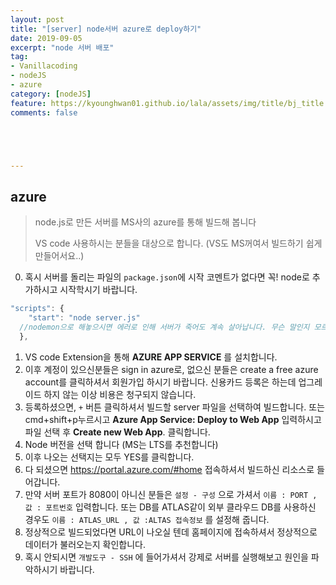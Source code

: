 ```yaml
---
layout: post
title: "[server] node서버 azure로 deploy하기"
date: 2019-09-05
excerpt: "node 서버 배포"
tag:
- Vanillacoding
- nodeJS
- azure
category: [nodeJS] 
feature: https://kyounghwan01.github.io/lala/assets/img/title/bj_title.jpg
comments: false





---
```


## azure

> node.js로 만든 서버를 MS사의 azure를 통해 빌드해 봅니다
>
> VS code 사용하시는 분들을 대상으로 합니다. (VS도 MS꺼여서 빌드하기 쉽게 만들어서요..)

0. 혹시 서버를 돌리는 파일의 `package.json`에 시작 코멘트가 없다면 꼭! node로 추가하시고 시작학시기 바랍니다.

```js
"scripts": {
    "start": "node server.js"
  //nodemon으로 해놓으시면 에러로 인해 서버가 죽어도 계속 살아납니다. 무슨 말인지 모르시면 nodemon 개념을 보고 오세요 꼭 node로!
  },
```

1. VS code Extension을 통해 **AZURE APP SERVICE** 를 설치합니다.
2. 이후 계정이 있으신분들은 sign in azure로, 없으신 분들은 create a free azure account를 클릭하셔서 회원가입 하시기 바랍니다. 신용카드 등록은 하는데 업그레이드 하지 않는 이상 비용은 청구되지 않습니다.
3. 등록하셨으면, `+` 버튼 클릭하셔서 빌드할 server 파일을 선택하여 빌드합니다. 또는 cmd+shift+p누르시고 **Azure App Service: Deploy to Web App** 입력하시고 파일 선택 후 **Create new Web App**. 클릭합니다.
4. Node 버전을 선택 합니다 (MS는 LTS를 추천합니다)
5. 이후 나오는 선택지는 모두 YES를 클릭합니다.
6. 다 되셨으면 https://portal.azure.com/#home 접속하셔서 빌드하신 리소스로 들어갑니다.
7. 만약 서버 포트가 8080이 아니신 분들은 `설정 - 구성` 으로 가셔서 `이름 : PORT , 값 : 포트번호` 입력합니다. 또는 DB를 ATLAS같이 외부 클라우드 DB를 사용하신 경우도 `이름 : ATLAS_URL , 값 :ALTAS 접속정보` 를 설정해 줍니다.
8. 정상적으로 빌드되었다면 URL이 나오실 텐데 홈페이지에 접속하셔서 정상적으로 데이터가 불러오는지 확인합니다.
9. 혹시 안되시면 `개발도구 - SSH` 에 들어가셔서 강제로 서버를 실행해보고 원인을 파악하시기 바랍니다.
